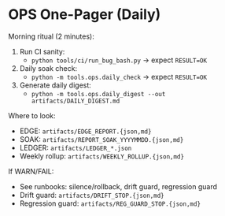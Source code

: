 OPS One-Pager (Daily)
=====================

Morning ritual (2 minutes):
1. Run CI sanity:
   - `python tools/ci/run_bug_bash.py` → expect `RESULT=OK`
2. Daily soak check:
   - `python -m tools.ops.daily_check` → expect `RESULT=OK`
3. Generate daily digest:
   - `python -m tools.ops.daily_digest --out artifacts/DAILY_DIGEST.md`

Where to look:
- EDGE: `artifacts/EDGE_REPORT.{json,md}`
- SOAK: `artifacts/REPORT_SOAK_YYYYMMDD.{json,md}`
- LEDGER: `artifacts/LEDGER_*.json`
- Weekly rollup: `artifacts/WEEKLY_ROLLUP.{json,md}`

If WARN/FAIL:
- See runbooks: silence/rollback, drift guard, regression guard
- Drift guard: `artifacts/DRIFT_STOP.{json,md}`
- Regression guard: `artifacts/REG_GUARD_STOP.{json,md}`


